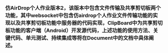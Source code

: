 ### 仿AirDrop个人作业版本2，该版本中包含文件传输及共享剪切板两个功能，其中websocket中包含仿airdrop个人作业文件传输功能的实现以及共享剪切板功能中服务器的代码实现，ClipBoard中为共享剪切板功能的客户端（Android）开发源代码，上述功能的使用方法、关键代码、单元测试、持续集成等将在Document中的文档中具体阐述。

